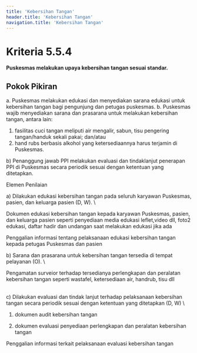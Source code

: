 ```yaml
---
title: 'Kebersihan Tangan'
header.title: 'Kebersihan Tangan'
navigation.title: 'Kebersihan Tangan'
---
```


# Kriteria 5.5.4 
**Puskesmas melakukan upaya kebersihan tangan sesuai standar.**

## Pokok Pikiran 

a. Puskesmas melakukan edukasi dan menyediakan sarana edukasi untuk kebersihan tangan bagi pengunjung dan petugas puskesmas. 
b. Puskesmas wajib menyediakan sarana dan prasarana untuk melakukan kebersihan tangan, antara lain: 
1) fasilitas cuci tangan meliputi air mengalir, sabun, tisu pengering tangan/handuk sekali pakai; dan/atau 
2) hand rubs berbasis alkohol yang ketersediaannya harus terjamin di Puskesmas. 

b) Penanggung jawab PPI melakukan evaluasi dan tindaklanjut penerapan PPI di Puskesmas secara periodik sesuai dengan ketentuan yang ditetapkan. 
 
Elemen Penilaian 




 a) Dilakukan edukasi kebersihan tangan pada seluruh karyawan Puskesmas, pasien, dan keluarga pasien (D, W).  \




Dokumen edukasi kebersihan tangan kepada karyawan Puskesmas, pasien, dan keluarga pasien seperti penyediaan media edukasi leflet,video dll, foto2 edukasi, daftar hadir dan undangan saat melakukan edukasi jika ada
 
Penggalian informasi tentang pelaksanaan edukasi kebersihan tangan kepada petugas Puskesmas dan pasien 




 b) Sarana dan prasarana untuk kebersihan tangan tersedia di tempat pelayanan (O).  \




Pengamatan surveior terhadap tersedianya perlengkapan dan peralatan kebersihan tangan seperti wastafel, ketersediaan air, handrub, tisu dll 




  \
c) Dilakukan evaluasi dan tindak lanjut terhadap pelaksanaan kebersihan tangan secara periodik sesuai dengan ketentuan yang ditetapkan (D, W) \




1. dokumen audit kebersihan tangan 


2. dokumen evaluasi penyediaan perlengkapan dan peralatan kebersihan tangan
 
Penggalian informasi terkait pelaksanaan evaluasi kebersihan tangan 
 
 



